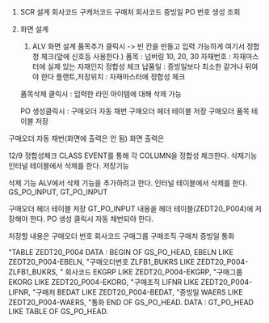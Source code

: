 1.  SCR 설계
   회사코드         구캐처코드
   구매처           회사코드
   증빙일           PO 번호
   생성             조회



2. 화면 설계
   1. ALV 화면 설계
   품목추가 클릭시 -> 빈 칸을 만들고 입력 가능하게
    여기서 정합청 체크(앞에 신호등 사용한다.)
    품목 : 넘버링 10, 20, 30
    자재번호 : 자재마스터에 실제 있는 자재인지 정합성 체크
    납품일 : 증빙일보다 최소한 같거나 뒤여야 한다
    플랜트,저장위치 : 자재마스터에 정합성 체크
    
    품목삭제 클릭시 : 입력한 라인 아이템에 대해 삭제 가능

    PO 생성클릭시 : 
        구매오더 자동 채번
        구매오더 헤더 테이블 저장
        구매오더 품목 테이블 저장

구매오더 자동 채번(화면에 출력은 안 됨)
    화면 출력은 

12/9
정합성체크
    CLASS EVENT를 통해 각 COLUMN을 정합성 체크한다.
삭제기능    
    인터널 테이블에서 삭제를 한다.
저장기능

삭제 기능 
    ALV에서 삭제 기능을 추가하려고 한다.
    인터널 테이블에서 삭제를 한다. GS_PO_INPUT, GT_PO_INPUT


구매오더 헤더 테이블 저장
GT_PO_INPUT 내용을 헤더 테이블(ZEDT20_P004)에 저장해야 한다.
PO 생성 클릭시 자동 채번되야 한다.

저장할 내용은 
    구매오더 번호
    회사코드
        구매그룹
        구매조직
    구매처
    증빙일
    통화

"TABLE ZEDT20_P004
DATA : BEGIN OF GS_PO_HEAD,
  EBELN LIKE ZEDT20_P004-EBELN, "구매오더번호
  ZLFB1_BUKRS LIKE ZEDT20_P004-ZLFB1_BUKRS, " 회사코드
  EKGRP LIKE ZEDT20_P004-EKGRP, "구매그룹
  EKORG LIKE ZEDT20_P004-EKORG, "구매조직
  LIFNR LIKE ZEDT20_P004-LIFNR, "구매처
  BEDAT LIKE ZEDT20_P004-BEDAT, "증빙일
  WAERS LIKE ZEDT20_P004-WAERS, "통화
  END OF GS_PO_HEAD.
DATA : GT_PO_HEAD LIKE TABLE OF GS_PO_HEAD.